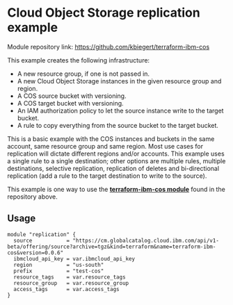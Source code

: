 # Cloud Object Storage replication example


Module repository link: https://github.com/kbiegert/terraform-ibm-cos

This example creates the following infrastructure:
- A new resource group, if one is not passed in.
- A new Cloud Object Storage instances in the given resource group and region.
- A COS source bucket with versioning.
- A COS target bucket with versioning.
- An IAM authorization policy to let the source instance write to the target bucket.
- A rule to copy everything from the source bucket to the target bucket.

This is a basic example with the COS instances and buckets in the same account, same resource group and same region. Most use cases for replication will dictate different regions and/or accounts. This example uses a single rule to a single destination; other options are multiple rules, multiple destinations, selective replication, replication of deletes and bi-directional replication (add a rule to the target destination to write to the source).

This example is one way to use the [**terraform-ibm-cos module**](https://github.com/kbiegert/terraform-ibm-cos) found in the repository above.

## Usage
```
module "replication" {
  source           = "https://cm.globalcatalog.cloud.ibm.com/api/v1-beta/offering/source?archive=tgz&kind=terraform&name=terraform-ibm-cos&version=0.0.6"
  ibmcloud_api_key = var.ibmcloud_api_key
  region           = "us-south"
  prefix           = "test-cos"
  resource_tags    = var.resource_tags
  resource_group   = var.resource_group
  access_tags      = var.access_tags
}
```